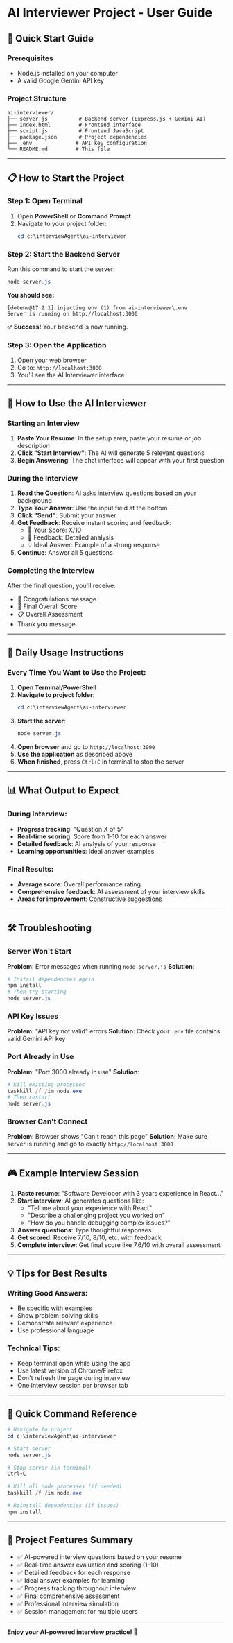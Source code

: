 # AI Interviewer Project - User Guide

## 🚀 Quick Start Guide

### Prerequisites

- Node.js installed on your computer
- A valid Google Gemini API key

### Project Structure

```
ai-interviewer/
├── server.js          # Backend server (Express.js + Gemini AI)
├── index.html         # Frontend interface
├── script.js          # Frontend JavaScript
├── package.json       # Project dependencies
├── .env              # API key configuration
└── README.md         # This file
```

---

## 📋 How to Start the Project

### Step 1: Open Terminal

1. Open **PowerShell** or **Command Prompt**
2. Navigate to your project folder:
   ```powershell
   cd c:\interviewAgent\ai-interviewer
   ```

### Step 2: Start the Backend Server

Run this command to start the server:

```powershell
node server.js
```

**You should see:**

```
[dotenv@17.2.1] injecting env (1) from ai-interviewer\.env
Server is running on http://localhost:3000
```

**✅ Success!** Your backend is now running.

### Step 3: Open the Application

1. Open your web browser
2. Go to: `http://localhost:3000`
3. You'll see the AI Interviewer interface

---

## 🎯 How to Use the AI Interviewer

### Starting an Interview

1. **Paste Your Resume**: In the setup area, paste your resume or job description
2. **Click "Start Interview"**: The AI will generate 5 relevant questions
3. **Begin Answering**: The chat interface will appear with your first question

### During the Interview

1. **Read the Question**: AI asks interview questions based on your background
2. **Type Your Answer**: Use the input field at the bottom
3. **Click "Send"**: Submit your answer
4. **Get Feedback**: Receive instant scoring and feedback:
   - 🌟 Your Score: X/10
   - 💬 Feedback: Detailed analysis
   - 💡 Ideal Answer: Example of a strong response
5. **Continue**: Answer all 5 questions

### Completing the Interview

After the final question, you'll receive:

- 🎉 Congratulations message
- 🌟 Final Overall Score
- 📋 Overall Assessment
- Thank you message

---

## 🔧 Daily Usage Instructions

### Every Time You Want to Use the Project:

1. **Open Terminal/PowerShell**
2. **Navigate to project folder**:
   ```powershell
   cd c:\interviewAgent\ai-interviewer
   ```
3. **Start the server**:
   ```powershell
   node server.js
   ```
4. **Open browser** and go to `http://localhost:3000`
5. **Use the application** as described above
6. **When finished**, press `Ctrl+C` in terminal to stop the server

---

## 📊 What Output to Expect

### During Interview:

- **Progress tracking**: "Question X of 5"
- **Real-time scoring**: Score from 1-10 for each answer
- **Detailed feedback**: AI analysis of your response
- **Learning opportunities**: Ideal answer examples

### Final Results:

- **Average score**: Overall performance rating
- **Comprehensive feedback**: AI assessment of your interview skills
- **Areas for improvement**: Constructive suggestions

---

## 🛠️ Troubleshooting

### Server Won't Start

**Problem**: Error messages when running `node server.js`
**Solution**:

```powershell
# Install dependencies again
npm install
# Then try starting
node server.js
```

### API Key Issues

**Problem**: "API key not valid" errors
**Solution**: Check your `.env` file contains valid Gemini API key

### Port Already in Use

**Problem**: "Port 3000 already in use"
**Solution**:

```powershell
# Kill existing processes
taskkill /f /im node.exe
# Then restart
node server.js
```

### Browser Can't Connect

**Problem**: Browser shows "Can't reach this page"
**Solution**: Make sure server is running and go to exactly `http://localhost:3000`

---

## 🎮 Example Interview Session

1. **Paste resume**: "Software Developer with 3 years experience in React..."
2. **Start interview**: AI generates questions like:
   - "Tell me about your experience with React"
   - "Describe a challenging project you worked on"
   - "How do you handle debugging complex issues?"
3. **Answer questions**: Type thoughtful responses
4. **Get scored**: Receive 7/10, 8/10, etc. with feedback
5. **Complete interview**: Get final score like 7.6/10 with overall assessment

---

## 💡 Tips for Best Results

### Writing Good Answers:

- Be specific with examples
- Show problem-solving skills
- Demonstrate relevant experience
- Use professional language

### Technical Tips:

- Keep terminal open while using the app
- Use latest version of Chrome/Firefox
- Don't refresh the page during interview
- One interview session per browser tab

---

## 🔄 Quick Command Reference

```powershell
# Navigate to project
cd c:\interviewAgent\ai-interviewer

# Start server
node server.js

# Stop server (in terminal)
Ctrl+C

# Kill all node processes (if needed)
taskkill /f /im node.exe

# Reinstall dependencies (if issues)
npm install
```

---

## 🎯 Project Features Summary

- ✅ AI-powered interview questions based on your resume
- ✅ Real-time answer evaluation and scoring (1-10)
- ✅ Detailed feedback for each response
- ✅ Ideal answer examples for learning
- ✅ Progress tracking throughout interview
- ✅ Final comprehensive assessment
- ✅ Professional interview simulation
- ✅ Session management for multiple users

---

**Enjoy your AI-powered interview practice! 🚀**
